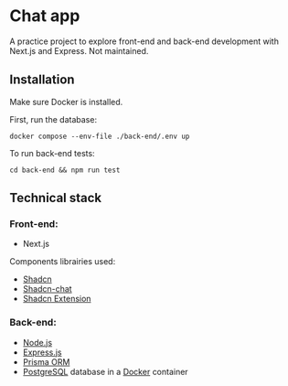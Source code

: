 # Chat app

A practice project to explore front-end and back-end development with Next.js and Express. Not maintained.

## Installation

Make sure Docker is installed.

First, run the database:
```
docker compose --env-file ./back-end/.env up
```

To run back-end tests:
```
cd back-end && npm run test
```

## Technical stack

### Front-end:

- Next.js

Components librairies used:
- [Shadcn](https://ui.shadcn.com/)
- [Shadcn-chat](https://github.com/jakobhoeg/shadcn-chat)
- [Shadcn Extension](https://shadcn-extension.vercel.app/)

### Back-end:

- [Node.js](https://nodejs.org/en)
- [Express.js](https://expressjs.com/)
- [Prisma ORM](https://www.prisma.io/docs/orm)
- [PostgreSQL](https://www.postgresql.org/) database in a [Docker](https://www.docker.com/) container
